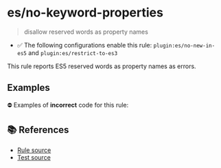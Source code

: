 # es/no-keyword-properties
> disallow reserved words as property names

- ✅ The following configurations enable this rule: `plugin:es/no-new-in-es5` and `plugin:es/restrict-to-es3`

This rule reports ES5 reserved words as property names as errors.

## Examples

⛔ Examples of **incorrect** code for this rule:

<eslint-playground type="bad" code="/*eslint es/no-keyword-properties: error */
var a = { if: 1, class: 2 }
a.if = 2
a.class = 3
" />

## 📚 References

- [Rule source](https://github.com/mysticatea/eslint-plugin-es/blob/v3.0.1/lib/rules/no-keyword-properties.js)
- [Test source](https://github.com/mysticatea/eslint-plugin-es/blob/v3.0.1/tests/lib/rules/no-keyword-properties.js)
